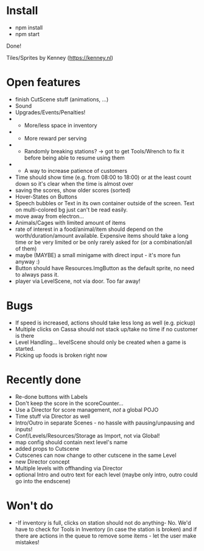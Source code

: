 # Install

* npm install
* npm start

Done!

Tiles/Sprites by Kenney (https://kenney.nl)

# Open features
* finish CutScene stuff (animations, ...)
* Sound
* Upgrades/Events/Penalties!
* * More/less space in inventory
* * More reward per serving
* * Randomly breaking stations? -> got to get Tools/Wrench to fix it before being able to resume using them
* * A way to increase patience of customers
* Time should show time (e.g. from 08:00 to 18:00) or at the least count down so it's clear when the time is almost over
* saving the scores, show older scores (sorted)
* Hover-States on Buttons
* Speech bubbles or Text in its own container outside of the screen. Text on multi-colored bg just can't be read easily.
* move away from electron...
* Animals/Cages with limited amount of items
* rate of interest in a food/animal/item should depend on the worth/duration/amount available. Expensive items should take a long time or be very limited or be only rarely asked for (or a combination/all of them)
* maybe (MAYBE) a small minigame with direct input - it's more fun anyway :)
* Button should have Resources.ImgButton as the default sprite, no need to always pass it.
* player via LevelScene, not via door. Too far away!

# Bugs
* If speed is increased, actions should take less long as well (e.g. pickup)
* Multiple clicks on Cassa should not stack up/take no time if no customer is there
* Level Handling... levelScene should only be created when a game is started.
* Picking up foods is broken right now

# Recently done
* Re-done buttons with Labels
* Don't keep the score in the scoreCounter...
* Use a Director for score management, *not* a global POJO
* Time stuff via Director as well
* Intro/Outro in separate Scenes - no hassle with pausing/unpausing and inputs!
* Conf/Levels/Resources/Storage as Import, not via Global!
* map config should contain next level's name
* added props to Cutscene
* Cutscenes can now change to other cutscene in the same Level
* new Director concept
* Multiple levels with offhanding via Director
* optional Intro and outro text for each level (maybe only intro, outro could go into the endscene)

# Won't do
* -If inventory is full, clicks on station should not do anything- No. We'd have to check for Tools in Inventory (in case the station is broken) and if there are actions in the queue to remove some items - let the user make mistakes!
